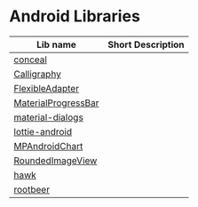 # Android Libraries

|Lib name|Short Description|
|-|-|
| [conceal](https://github.com/facebook/conceal) | |
| [Calligraphy](https://github.com/chrisjenx/Calligraphy) | |
| [FlexibleAdapter](https://github.com/davideas/FlexibleAdapter) | |
| [MaterialProgressBar](https://github.com/DreaminginCodeZH/MaterialProgressBar) | |
| [material-dialogs](https://github.com/afollestad/material-dialogs) | |
| [lottie-android](https://github.com/airbnb/lottie-android) | |
| [MPAndroidChart](https://github.com/PhilJay/MPAndroidChart) | |
| [RoundedImageView](https://github.com/vinc3m1/RoundedImageView) | |
| [hawk](https://github.com/orhanobut/hawk) | |
| [rootbeer](https://github.com/scottyab/rootbeer) | |
